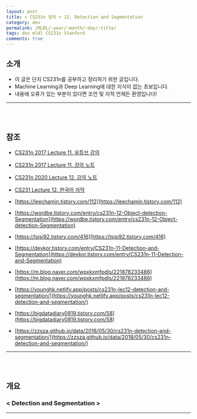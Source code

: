 ```yaml
---
layout: post
title: < CS231n 정리 > 12. Detection and Segmentation
category: dev
permalink: /MLDL/:year/:month/:day/:title/
tags: dev mldl CS231n Stanford
comments: true
---
```


## 소개
- 이 글은 단지 CS231n를 공부하고 정리하기 위한 글입니다.
- Machine Learning과 Deep Learning에 대한 지식이 없는 초보입니다.
- 내용에 오류가 있는 부분이 있다면 조언 및 지적 언제든 환영입니다!

---
<br><br>


## 참조
- [CS231n 2017 Lecture 11. 유튜브 강의](https://www.youtube.com/watch?v=nDPWywWRIRo&ab_channel=StanfordUniversitySchoolofEngineering)

- [CS231n 2017 Lecture 11. 강의 노트](http://cs231n.stanford.edu/slides/2017/cs231n_2017_lecture11.pdf)

- [CS231n 2020 Lecture 12. 강의 노트](http://cs231n.stanford.edu/slides/2020/lecture_12.pdf)

- [CS231 Lecture 12. 한국어 자막](https://github.com/visionNoob/CS231N_17_KOR_SUB/blob/master/kor/Lecture%2011%20%20%20Detection%20and%20Segmentation.ko.srt)

- [https://leechamin.tistory.com/112](https://leechamin.tistory.com/112)

- [https://wordbe.tistory.com/entry/cs231n-12-Object-detection-Segmentation](https://wordbe.tistory.com/entry/cs231n-12-Object-detection-Segmentation)

- [https://lsjsj92.tistory.com/416](https://lsjsj92.tistory.com/416)

- [https://devkor.tistory.com/entry/CS231n-11-Detection-and-Segmentation](https://devkor.tistory.com/entry/CS231n-11-Detection-and-Segmentation)

- [https://m.blog.naver.com/wpxkxmfpdls/221878233486](https://m.blog.naver.com/wpxkxmfpdls/221878233486)

- [https://younghk.netlify.app/posts/cs231n-lec12-detection-and-segmentation/](https://younghk.netlify.app/posts/cs231n-lec12-detection-and-segmentation/)

- [https://bigdatadiary0819.tistory.com/58](https://bigdatadiary0819.tistory.com/58)

- [https://zzsza.github.io/data/2018/05/30/cs231n-detection-and-segmentation/](https://zzsza.github.io/data/2018/05/30/cs231n-detection-and-segmentation/)

---
<br><br>

## 개요
### < Detection and Segmentation >

---
